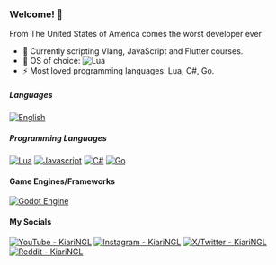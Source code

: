 ### Welcome! 🌱

From The United States of America comes the worst developer ever

- 🔭 Currently scripting Vlang, JavaScript and Flutter courses.
- 👯 OS of choice: <img alt="Lua" src="https://img.shields.io/badge/Windows_11-0078d4?style=for-the-badge&logo=windows-11&logoColor=white" />
- ⚡ Most loved programming languages: Lua, C#, Go.

##### Languages

[<img alt="English" src="https://img.shields.io/badge/-English-022066?style=for-the-badge&label=full&labelColor=black" />](https://en.wikipedia.org/wiki/English_language) &nbsp;

##### Programming Languages

[<img alt="Lua" src="https://img.shields.io/badge/-Lua-01007F?style=flat-square&logo=Lua&logoColor=white" />](https://www.lua.org/)
[<img alt="Javascript" src="https://img.shields.io/badge/JavaScript-F7DF1E?logo=javascript&logoColor=000" />](https://developer.mozilla.org/en-US/docs/Web/JavaScript)
[<img alt="C#" src="https://custom-icon-badges.demolab.com/badge/C%23-%23239120.svg?logo=cshrp&logoColor=white" />](https://learn.microsoft.com/en-us/dotnet/csharp/)
[<img alt="Go" src="https://img.shields.io/badge/Go-%2300ADD8.svg?&logo=go&logoColor=white" />](https://go.dev/)

#### Game Engines/Frameworks
[<img alt="Godot Engine" src="https://img.shields.io/badge/Godot-%23FFFFFF.svg?logo=godot-engine" />](https://godotengine.org/)

#### My Socials

[<img alt="YouTube - KiariNGL" src="https://img.shields.io/badge/YouTube-%23FF0000.svg?logo=YouTube&logoColor=white" />](https://youtube.com/@FRKiariNGL)
[<img alt="Instagram - KiariNGL" src="https://img.shields.io/badge/Instagram-%23E4405F.svg?logo=Instagram&logoColor=white" />](https://instagram.com/KairiNGL)
[<img alt="X/Twitter - KiariNGL" src="https://img.shields.io/badge/X-%23000000.svg?logo=X&logoColor=white" />](https://x.com/KairiNGL)
[<img alt="Reddit - KiariNGL" src="https://img.shields.io/badge/Reddit-FF4500?logo=reddit&logoColor=white" />](https://www.reddit.com/user/KiariNGL/)
